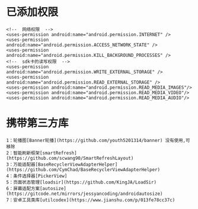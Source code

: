 # 已添加权限
```
<!--  网络权限  -->
<uses-permission android:name="android.permission.INTERNET" />
<uses-permission android:name="android.permission.ACCESS_NETWORK_STATE" />
<uses-permission android:name="android.permission.KILL_BACKGROUND_PROCESSES" />
<!--  sdk卡的读写权限  -->
<uses-permission android:name="android.permission.WRITE_EXTERNAL_STORAGE" />
<uses-permission android:name="android.permission.READ_EXTERNAL_STORAGE" />
<uses-permission android:name="android.permission.READ_MEDIA_IMAGES"/>
<uses-permission android:name="android.permission.READ_MEDIA_VIDEO"/>
<uses-permission android:name="android.permission.READ_MEDIA_AUDIO"/>
```

# 携带第三方库
    1：轮播图[Banner轮播](https://github.com/youth5201314/banner) 没有使用,可移除
    2：智能刷新框架[smartRefresh](https://github.com/scwang90/SmartRefreshLayout)
    3：万能适配器[BaseRecyclerViewAdapterHelper](https://github.com/CymChad/BaseRecyclerViewAdapterHelper)
    4：条件选择器[PickerView]
    5：页面状态管理[loadsir](https://github.com/KingJA/LoadSir)
    6：屏幕适配方案[autosize](https://gitcode.net/mirrors/jessyancoding/androidautosize)
    7：安卓工具类库[utilcodex](https://www.jianshu.com/p/013fe78cc37c)
